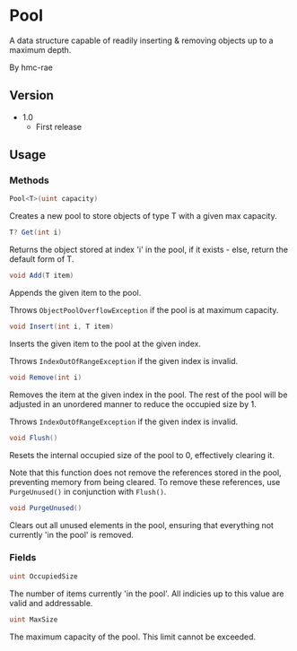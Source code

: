 # Pool
A data structure capable of readily inserting & removing objects up to a maximum depth.

By hmc-rae

## Version
 - 1.0
	- First release

## Usage

### Methods
```csharp
Pool<T>(uint capacity)
```
Creates a new pool to store objects of type T with a given max capacity.

```csharp
T? Get(int i)
```
Returns the object stored at index 'i' in the pool, if it exists - else, return the default form of T.

```csharp
void Add(T item)
```
Appends the given item to the pool.

Throws `ObjectPoolOverflowException` if the pool is at maximum capacity.

```csharp
void Insert(int i, T item)
```
Inserts the given item to the pool at the given index.

Throws `IndexOutOfRangeException` if the given index is invalid.

```csharp
void Remove(int i)
```
Removes the item at the given index in the pool.
The rest of the pool will be adjusted in an unordered manner to reduce the occupied size by 1.


Throws `IndexOutOfRangeException` if the given index is invalid.

```csharp
void Flush()
```
Resets the internal occupied size of the pool to 0, effectively clearing it.

Note that this function does not remove the references stored in the pool, preventing memory from being cleared.
To remove these references, use `PurgeUnused()` in conjunction with `Flush()`.

```csharp
void PurgeUnused()
```
Clears out all unused elements in the pool, ensuring that everything not currently 'in the pool' is removed.

### Fields

```csharp 
uint OccupiedSize
```
The number of items currently 'in the pool'. All indicies up to this value are valid and addressable.

```csharp
uint MaxSize
```
The maximum capacity of the pool. This limit cannot be exceeded.